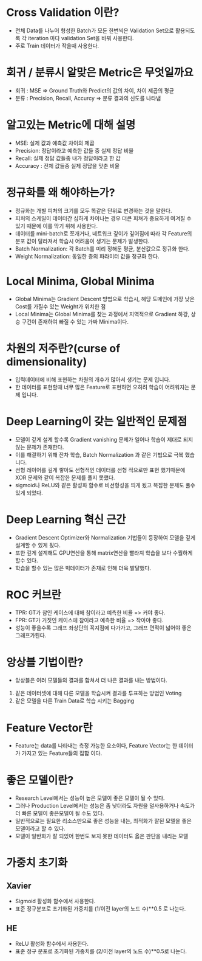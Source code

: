 # Cross Validation 이란?
- 전체 Data를 나누어 형성한 Batch가 모둔 한번씩은 Validation Set으로 활용되도록 각 iteration 마다 validation Set을 바꿔 사용한다.
- 주로 Train 데이터가 작을때 사용한다.

# 회귀 / 분류시 알맞은 Metric은 무엇일까요
- 회귀 : MSE => Ground Truth와 Predict의 값의 차이, 차이 제곱의 평균
- 분류 : Precision, Recall, Accurcy => 분류 결과의 신도를 나타냄

# 알고있는 Metric에 대해 설명
- MSE: 실제 값과 예측값 차이의 제곱
- Precision: 정답이라고 예측한 값들 중 실제 정답 비율
- Recall: 실제 정답 값들중 내가 정답이라고 한 값
- Accuracy : 전체 값들중 실제 정답을 맞춘 비율

# 정규화를 왜 해야하는가?
- 정규화는 개별 피처의 크기를 모두 똑같은 단위로 변경하는 것을 말한다.
- 피처의 스케일이 데이터간 심하게 차이나는 경우 더큰 피쳐가 중요하게 여겨질 수 있기 때문에 이를 막기 위해 사용한다.
- 데이터를 mini-batch로 쪼개거나, 네트워크 깊이가 깊어짐에 따라 각 Feature의 분포 값이 달라져서 학습시 어려움이 생기는 문제가 발생한다.
- Batch Normalization: 각 Batch를 미리 정해둔 평균, 분산값으로 정규화 한다.
- Weight Normalization: 동일한 층의 파라미터 값을 정규화 한다.

# Local Minima, Global Minima
- Global Minima는 Gradient Descent 방법으로 학습시, 해당 도메인에 가장 낮은 Cost를 가질수 있는 Weight가 위치한 점
- Local Minima는 Global Minima를 찾는 과정에서 지역적으로 Gradient 하강, 상승 구건이 존재하여 빠질 수 있는 가짜 Minima이다.

# 차원의 저주란?(curse of dimensionality)
- 입력데이터에 비해 표현하는 차원의 개수가 많아서 생기는 문제 입니다.
- 한 데이터를 표현할때 너무 많은 Feature로 표현하면 오히려 학습이 어려워지는 문제 입니다.

# Deep Learning이 갖는 일반적인 문제점
- 모델이 깊게 설계 할수록 Gradient vanishing 문제가 일어나 학습이 제대로 되지 않는 문제가 존재한다.
- 이를 해결하기 위해 잔차 학습, Batch Normalization 과 같은 기법으로 극복 했습니다.
- 선형 레이어를 깊게 쌓아도 선형적인 데이터를 선형 적으로만 표현 했기때문에 XOR 문제와 같이 복잡한 문제를 풀지 못했다.
- sigmoid나 ReLU와 같은 활성화 함수로 비선형성을 띄게 됬고 복잡한 문제도 풀수 있게 되었다.

# Deep Learning 혁신 근간
- Gradient Descent Optimizer와 Normalization 기법들이 등장하여 모델을 깊게 설계할 수 있게 됬다.
- 또한 깊게 설계해도 GPU연산을 통해 matrix연산을 빨라져 학습을 보다 수월하게 할수 있다.
- 학습을 할수 있는 많은 빅데이터가 존재로 인해 더욱 발달했다.

# ROC 커브란
- TPR: GT가 참인 케이스에 대해 참이라고 예측한 비율 => 커야 좋다.
- FPR: GT가 거짓인 케이스에 참이라고 예측한 비율 => 작아야 좋다.
- 성능이 좋을수록 그래프 좌상단의 꼭지점에 다가가고, 그래프 면적이 넓어야 좋은 그래프가된다.

# 앙상블 기법이란?
- 앙상블은 여러 모델들의 결과를 합쳐서 더 나은 결과를 내는 방법이다.
1) 같은 데이터셋에 대해 다른 모델을 학습시켜 결과를 투표하는 방법인 Voting
2) 같은 모델을 다른 Train Data로 학습 시키는 Bagging

# Feature Vector란
- Feature는 data를 나타내는 측정 가능한 요소이다, Feature Vector는 한 데이터가 가지고 있는 Feature들의 집합 이다.

# 좋은 모델이란?
- Research Level에서는 성능이 높은 모델이 좋은 모델이 될 수 있다.
- 그러나 Production Level에서는 성능은 좀 낮더라도 자원을 덜사용하거나 속도가 더 빠른 모델이 좋은모델이 될 수도 있다.
- 일반적으로는 필요한 리소스만으로 좋은 성능을 내는, 최적화가 잘된 모델을 좋은 모델이라고 할 수 있다.
- 모델이 일반화가 잘 되있어 한번도 보지 못한 데이터도 옳은 판단을 내리는 모델

# 가중치 초기화

## Xavier
- Sigmoid 활성화 함수에서 사용한다.
- 표준 정규분포로 초기화된 가중치를 (1/이전 layer의 노드 수)**0.5 로 나눈다.

## HE
- ReLU 활성화 함수에서 사용한다.
- 표준 정규 분포로 초기화된 가중치를 (2/이전 layer의 노드 수)**0.5로 나눈다.